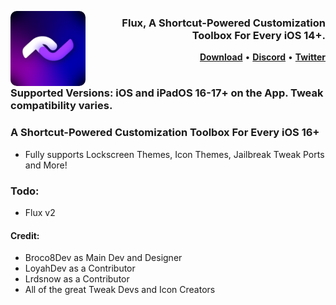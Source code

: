 <p align="left">
  <img align="left" height="120" src="https://github.com/Broco8Dev/Flux/blob/main/icon.png?raw=true" style="float: left; border-radius: 10px;"/>
</p>
<h3 align="right">Flux, A Shortcut-Powered Customization Toolbox For Every iOS 14+.
</h3> 

<p  align="right" >
  <strong><a  href="https://github.com/Broco8Dev/Flux/releases/latest">Download</a></strong>
  •
  <strong><a  href="https://discord.gg/HSwNpGtS79">Discord</a></strong>
  •
  <strong><a  href="https://twitter.com/Broco8Real">Twitter</a></strong>
</p>
<div class="clear"></div>


#

### Supported Versions: iOS and iPadOS 16-17+ on the App. Tweak compatibility varies.

### A Shortcut-Powered Customization Toolbox For Every iOS 16+
- Fully supports Lockscreen Themes, Icon Themes, Jailbreak Tweak Ports and More!

### Todo:
- Flux v2

#### Credit:
- Broco8Dev as Main Dev and Designer
- LoyahDev as a Contributor
- Lrdsnow as a Contributor
- All of the great Tweak Devs and Icon Creators
